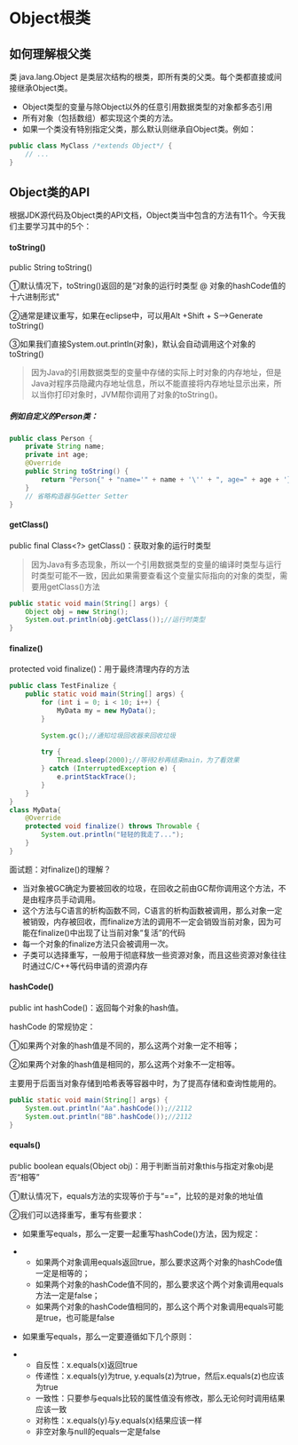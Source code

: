 # Object根类

## 如何理解根父类

类 java.lang.Object 是类层次结构的根类，即所有类的父类。每个类都直接或间接继承Object类。

-   Object类型的变量与除Object以外的任意引用数据类型的对象都多态引用
-   所有对象（包括数组）都实现这个类的方法。
-   如果一个类没有特别指定父类，那么默认则继承自Object类。例如：

```java
public class MyClass /*extends Object*/ {
    // ...
}
```



## Object类的API

根据JDK源代码及Object类的API文档，Object类当中包含的方法有11个。今天我们主要学习其中的5个：

#### toString()

public String toString()

①默认情况下，toString()返回的是“对象的运行时类型 @ 对象的hashCode值的十六进制形式"

②通常是建议重写，如果在eclipse中，可以用Alt +Shift + S-->Generate toString()

③如果我们直接System.out.println(对象)，默认会自动调用这个对象的toString()

>   因为Java的引用数据类型的变量中存储的实际上时对象的内存地址，但是Java对程序员隐藏内存地址信息，所以不能直接将内存地址显示出来，所以当你打印对象时，JVM帮你调用了对象的toString()。

##### 例如自定义的Person类：

```java
public class Person {  
    private String name;
    private int age;
    @Override
    public String toString() {
        return "Person{" + "name='" + name + '\'' + ", age=" + age + '}';
    }
    // 省略构造器与Getter Setter
}
```

#### getClass()

public final Class<?> getClass()：获取对象的运行时类型

>   因为Java有多态现象，所以一个引用数据类型的变量的编译时类型与运行时类型可能不一致，因此如果需要查看这个变量实际指向的对象的类型，需要用getClass()方法

```java
public static void main(String[] args) {
    Object obj = new String();
    System.out.println(obj.getClass());//运行时类型
}
```

#### finalize()

protected void finalize()：用于最终清理内存的方法

```java
public class TestFinalize {
    public static void main(String[] args) {
        for (int i = 0; i < 10; i++) {
            MyData my = new MyData();
        }
        
        System.gc();//通知垃圾回收器来回收垃圾
        
        try {
            Thread.sleep(2000);//等待2秒再结束main，为了看效果
        } catch (InterruptedException e) {
            e.printStackTrace();
        }
    }
}
class MyData{
    @Override
    protected void finalize() throws Throwable {
        System.out.println("轻轻的我走了...");
    }
}
```

面试题：对finalize()的理解？

-   当对象被GC确定为要被回收的垃圾，在回收之前由GC帮你调用这个方法，不是由程序员手动调用。
-   这个方法与C语言的析构函数不同，C语言的析构函数被调用，那么对象一定被销毁，内存被回收，而finalize方法的调用不一定会销毁当前对象，因为可能在finalize()中出现了让当前对象“复活”的代码
-   每一个对象的finalize方法只会被调用一次。
-   子类可以选择重写，一般用于彻底释放一些资源对象，而且这些资源对象往往时通过C/C++等代码申请的资源内存

#### hashCode()

public int hashCode()：返回每个对象的hash值。

hashCode 的常规协定：

①如果两个对象的hash值是不同的，那么这两个对象一定不相等；

②如果两个对象的hash值是相同的，那么这两个对象不一定相等。

主要用于后面当对象存储到哈希表等容器中时，为了提高存储和查询性能用的。

```java
public static void main(String[] args) {
    System.out.println("Aa".hashCode());//2112
    System.out.println("BB".hashCode());//2112
}
```

#### equals()

public boolean equals(Object obj)：用于判断当前对象this与指定对象obj是否“相等”

①默认情况下，equals方法的实现等价于与“==”，比较的是对象的地址值

②我们可以选择重写，重写有些要求：

-   如果重写equals，那么一定要一起重写hashCode()方法，因为规定：

-   -   如果两个对象调用equals返回true，那么要求这两个对象的hashCode值一定是相等的；
    -   如果两个对象的hashCode值不同的，那么要求这个两个对象调用equals方法一定是false；
    -   如果两个对象的hashCode值相同的，那么这个两个对象调用equals可能是true，也可能是false

-   如果重写equals，那么一定要遵循如下几个原则：

-   -   自反性：x.equals(x)返回true
    -   传递性：x.equals(y)为true, y.equals(z)为true，然后x.equals(z)也应该为true
    -   一致性：只要参与equals比较的属性值没有修改，那么无论何时调用结果应该一致
    -   对称性：x.equals(y)与y.equals(x)结果应该一样
    -   非空对象与null的equals一定是false